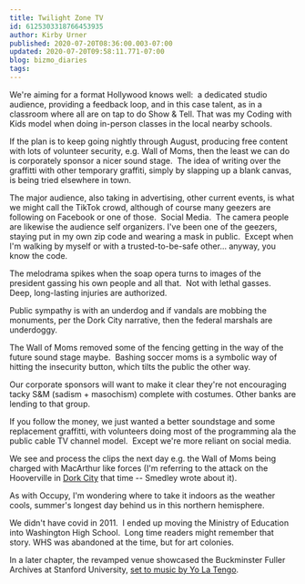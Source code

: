 ```yaml
---
title: Twilight Zone TV
id: 6125303318766453935
author: Kirby Urner
published: 2020-07-20T08:36:00.003-07:00
updated: 2020-07-20T09:58:11.771-07:00
blog: bizmo_diaries
tags: 
---
```


[](https://www.flickr.com/photos/kirbyurner/6317374242/in/photolist-aPzGnc-aDCSpZ-qRo7cy-b9Y8B8-aWr3Yr-aKmGj6-aDCRKa-aCZS3k-aCfcgy-aBoaGW-aBobhw-aA9uX2-atE3Ce-atxVKo-atveMH)

We're aiming for a format Hollywood knows well:  a dedicated studio audience, providing a feedback loop, and in this case talent, as in a classroom where all are on tap to do Show & Tell. That was my Coding with Kids model when doing in-person classes in the local nearby schools.

If the plan is to keep going nightly through August, producing free content with lots of volunteer security, e.g. Wall of Moms, then the least we can do is corporately sponsor a nicer sound stage.  The idea of writing over the graffitti with other temporary graffiti, simply by slapping up a blank canvas, is being tried elsewhere in town.

The major audience, also taking in advertising, other current events, is what we might call the TikTok crowd, although of course many geezers are following on Facebook or one of those.  Social Media.  The camera people are likewise the audience self organizers. I've been one of the geezers, staying put in my own zip code and wearing a mask in public.  Except when I'm walking by myself or with a trusted-to-be-safe other... anyway, you know the code.

The melodrama spikes when the soap opera turns to images of the president gassing his own people and all that.  Not with lethal gasses.  Deep, long-lasting injuries are authorized. 

Public sympathy is with an underdog and if vandals are mobbing the monuments, per the Dork City narrative, then the federal marshals are underdoggy. 

The Wall of Moms removed some of the fencing getting in the way of the future sound stage maybe.  Bashing soccer moms is a symbolic way of hitting the insecurity button, which tilts the public the other way.

Our corporate sponsors will want to make it clear they're not encouraging tacky S&M (sadism + masochism) complete with costumes. Other banks are lending to that group. 

If you follow the money, we just wanted a better soundstage and some replacement graffitti, with volunteers doing most of the programming ala the public cable TV channel model.  Except we're more reliant on social media. 

We see and process the clips the next day e.g. the Wall of Moms being charged with MacArthur like forces (I'm referring to the attack on the Hooverville in [Dork City](https://controlroom.blogspot.com/2013/08/city-of-morons.html) that time -- Smedley wrote about it).

As with Occupy, I'm wondering where to take it indoors as the weather cools, summer's longest day behind us in this northern hemisphere.  

We didn't have covid in 2011.  I ended up moving the Ministry of Education into Washington High School.  Long time readers might remember that story. WHS was abandoned at the time, but for art colonies. 

In a later chapter, the revamped venue showcased the Buckminster Fuller Archives at Stanford University, [set to music by Yo La Tengo](https://worldgame.blogspot.com/2012/09/the-love-song-of-rbf-movie-review.html).